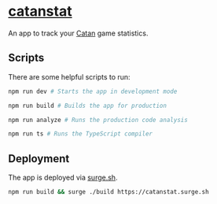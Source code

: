 # [catanstat](https://catanstat.surge.sh)

An app to track your [Catan](https://www.catan.com/) game statistics.

## Scripts

There are some helpful scripts to run:

```bash
npm run dev # Starts the app in development mode

npm run build # Builds the app for production

npm run analyze # Runs the production code analysis

npm run ts # Runs the TypeScript compiler
```

## Deployment

The app is deployed via [surge.sh](https://surge.sh).

```bash
npm run build && surge ./build https://catanstat.surge.sh
```
